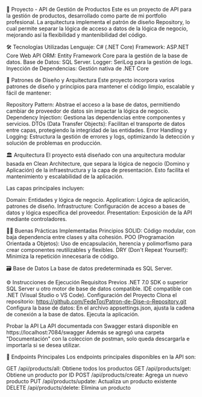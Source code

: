 📂 Proyecto - API de Gestión de Productos
Este es un proyecto de API para la gestión de productos, desarrollado como parte de mi portfolio profesional. La arquitectura implementa el patrón de diseño Repository, lo cual permite 
separar la lógica de acceso a datos de la lógica de negocio, mejorando así la flexibilidad y mantenibilidad del código.

🛠️ Tecnologías Utilizadas
Lenguaje: C# (.NET Core)
Framework: ASP.NET Core Web API
ORM: Entity Framework Core para la gestión de la base de datos.
Base de Datos: SQL Server.
Logger: SeriLog para la gestión de logs.
Inyección de Dependencias: Gestión nativa de .NET Core

🎨 Patrones de Diseño y Arquitectura
Este proyecto incorpora varios patrones de diseño y principios para mantener el código limpio, escalable y fácil de mantener:

Repository Pattern: Abstrae el acceso a la base de datos, permitiendo cambiar de proveedor de datos sin impactar la lógica de negocio.
Dependency Injection: Gestiona las dependencias entre componentes y servicios.
DTOs (Data Transfer Objects): Facilitan el transporte de datos entre capas, protegiendo la integridad de las entidades.
Error Handling y Logging: Estructura la gestión de errores y logs, optimizando la detección y solución de problemas en producción.

🏛️ Arquitectura
El proyecto está diseñado con una arquitectura modular basada en Clean Architecture, que separa la lógica de negocio (Domino y Aplicación) de la infraestructura y la capa de presentación. 
Esto facilita el mantenimiento y escalabilidad de la aplicación.

Las capas principales incluyen:

Domain: Entidades y lógica de negocio.
Application: Lógica de aplicación, patrones de diseño.
Infrastructure: Configuración de acceso a bases de datos y lógica específica del proveedor.
Presentation: Exposición de la API mediante controladores.

👨‍🏫 Buenas Prácticas Implementadas
Principios SOLID: Código modular, con baja dependencia entre clases y alta cohesión.
POO (Programación Orientada a Objetos): Uso de encapsulación, herencia y polimorfismo para crear componentes reutilizables y flexibles.
DRY (Don't Repeat Yourself): Minimiza la repetición innecesaria de código.

🗃️ Base de Datos
La base de datos predeterminada es SQL Server.

⚙️ Instrucciones de Ejecución
Requisitos Previos
.NET 7.0 SDK o superior
SQL Server u otro motor de base de datos compatible.
IDE compatible con .NET (Visual Studio o VS Code).
Configuración del Proyecto
Clona el repositorio: https://github.com/FedeTor/Patron-de-Dise-o-Repository.git
Configura la base de datos: En el archivo appsettings.json, ajusta la cadena de conexión a la base de datos.
Ejecuta la aplicación.

Probar la API
La API documentada con Swagger estará disponible en https://localhost:7084/swagger
Además se agregó una carpeta "Documentación" con la coleccion de postman, solo queda descargarla e importarla si se desea utilizar.

📜 Endpoints Principales
Los endpoints principales disponibles en la API son:

GET /api/products/all: Obtiene todos los productos
GET /api/products/get: Obtiene un producto por ID
POST /api/products/create: Agrega un nuevo producto
PUT /api/products/update: Actualiza un producto existente
DELETE /api/products/delete: Elimina un producto
